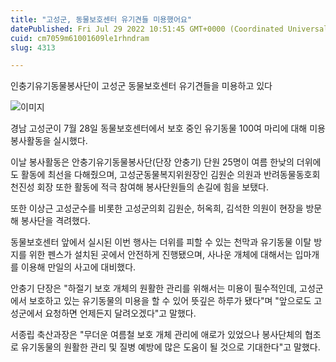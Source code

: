 ```yaml
---
title: "고성군, 동물보호센터 유기견들 미용했어요"
datePublished: Fri Jul 29 2022 10:51:45 GMT+0000 (Coordinated Universal Time)
cuid: cm7059m61001609le1rhndram
slug: 4313

---
```



인충기유기동물봉사단이 고성군 동물보호센터 유기견들을 미용하고 있다

![이미지](https://cdn.hashnode.com/res/hashnode/image/upload/v1739257931523/68cdd66a-0940-4219-951d-ef86045aeee1.jpeg)

경남 고성군이 7월 28일 동물보호센터에서 보호 중인 유기동물 100여 마리에 대해 미용 봉사활동을 실시했다.

이날 봉사활동은 안충기유기동물봉사단(단장 안충기) 단원 25명이 여름 한낮의 더위에도 활동에 최선을 다해줬으며, 고성군동물복지위원장인 김원순 의원과 반려동물동호회 천진성 회장 또한 활동에 적극 참여해 봉사단원들의 손길에 힘을 보탰다.

또한 이상근 고성군수를 비롯한 고성군의회 김원순, 허옥희, 김석한 의원이 현장을 방문해 봉사단을 격려했다.

동물보호센터 앞에서 실시된 이번 행사는 더위를 피할 수 있는 천막과 유기동물 이탈 방지를 위한 펜스가 설치된 곳에서 안전하게 진행됐으며, 사나운 개체에 대해서는 입마개를 이용해 만일의 사고에 대비했다.

안충기 단장은 "하절기 보호 개체의 원활한 관리를 위해서는 미용이 필수적인데, 고성군에서 보호하고 있는 유기동물의 미용을 할 수 있어 뜻깊은 하루가 됐다"며 "앞으로도 고성군에서 요청하면 언제든지 달려오겠다"고 말했다.

서종립 축산과장은 "무더운 여름철 보호 개체 관리에 애로가 있었으나 봉사단체의 협조로 유기동물의 원활한 관리 및 질병 예방에 많은 도움이 될 것으로 기대한다"고 말했다.